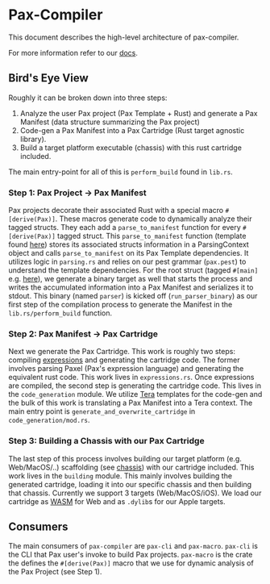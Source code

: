 # Pax-Compiler

This document describes the high-level architecture of pax-compiler.

For more information refer to our [docs](https://docs.pax.dev/reference-compilation-model.html).

## Bird's Eye View

Roughly it can be broken down into three steps: 
1) Analyze the user Pax project (Pax Template + Rust) and generate a Pax Manifest (data structure summarizing the Pax project)
2) Code-gen a Pax Manifest into a Pax Cartridge (Rust target agnostic library).
3) Build a target platform executable (chassis) with this rust cartridge included. 

The main entry-point for all of this is `perform_build` found in `lib.rs`.

### Step 1: Pax Project -> Pax Manifest 

Pax projects decorate their associated Rust with a special macro `#[derive(Pax)]`. These macros generate code to dynamically analyze their tagged structs. They each add a `parse_to_manifest` function for every `#[derive(Pax)]` tagged struct. This `parse_to_manifest` function (template found [here](https://github.com/paxproject/pax/blob/master/pax-macro/templates/derive_pax.stpl)) stores its associated structs information in a ParsingContext object and calls `parse_to_manifest` on its Pax Template dependencies. It utilizes logic in `parsing.rs` and relies on our pest grammar (`pax.pest`) to understand the template dependencies. For the root struct (tagged `#[main]` e.g. [here](https://github.com/paxproject/pax/blob/aabc8978085a65a5369b7b5a61c00d620d5b5c81/examples/src/camera/src/lib.rs#L7)), we generate a binary target as well that starts the process and writes the accumulated information into a Pax Manifest and serializes it to stdout. This binary (named `parser`) is kicked off (`run_parser_binary`) as our first step of the compilation process to generate the Manifest in the `lib.rs/perform_build` function. 

### Step 2: Pax Manifest -> Pax Cartridge

Next we generate the Pax Cartridge. This work is roughly two steps: compiling [expressions](https://docs.pax.dev/start-key-concepts-expressions.html) and generating the cartridge code. The former involves parsing Paxel (Pax's expression language) and generating the equivalent rust code. This work lives in `expressions.rs`. Once expressions are compiled, the second step is generating the cartridge code. This lives in the `code_generation` module. We utilize [Tera](https://keats.github.io/tera/) templates for the code-gen and the bulk of this work is translating a Pax Manifest into a Tera context. The main entry point is `generate_and_overwrite_cartridge` in `code_generation/mod.rs`.


### Step 3: Building a Chassis with our Pax Cartridge

The last step of this process involves building our target platform (e.g. Web/MacOS/..) scaffolding (see [chassis](https://docs.pax.dev/reference-compilation-model.html#3-chassis-compilation)) with our cartridge included. This work lives in the `building` module. This mainly involves building the generated cartridge, loading it into our specific chassis and then building that chassis. Currently we support 3 targets (Web/MacOS/iOS). We load our cartridge as [WASM](https://webassembly.org/) for Web and as `.dylib`s for our Apple targets.

## Consumers

The main consumers of `pax-compiler` are `pax-cli` and `pax-macro`. `pax-cli` is the CLI that Pax user's invoke to build Pax projects. `pax-macro` is the crate the defines the `#[derive(Pax)]` macro that we use for dynamic analysis of the Pax Project (see Step 1). 
